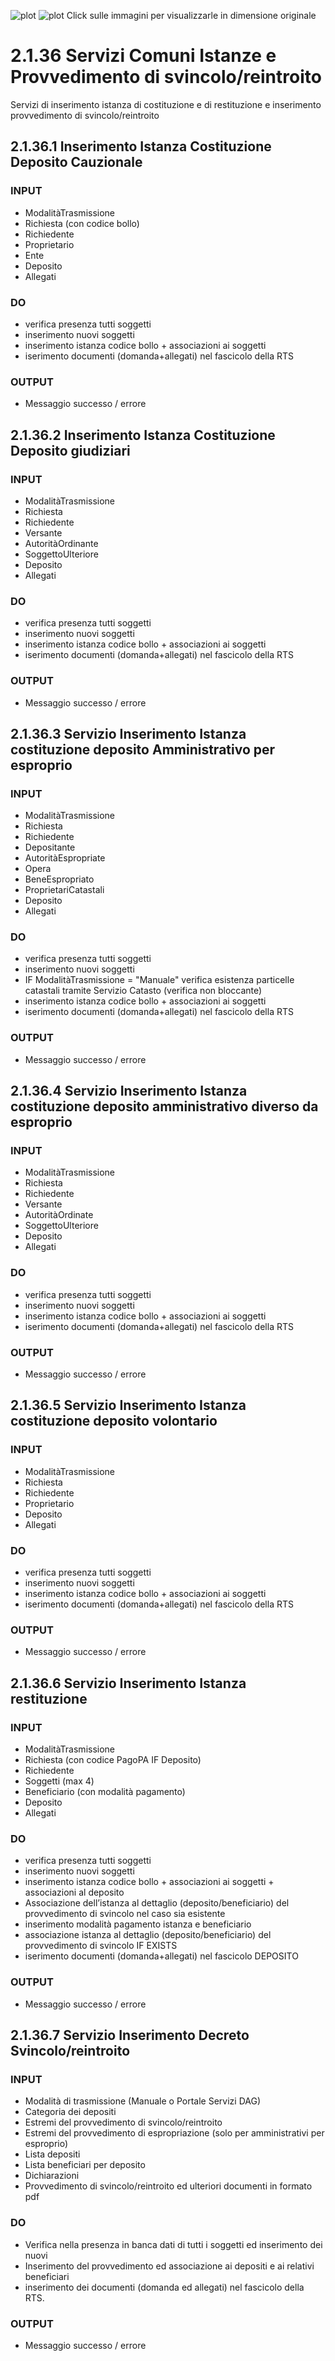 ![plot](./z-uml/class-diagram.png)
![plot](./z-uml/entities-diagram.png)
Click sulle immagini per visualizzarle in dimensione originale

# 2.1.36	Servizi Comuni Istanze e Provvedimento di svincolo/reintroito

Servizi di inserimento istanza di costituzione e di restituzione e inserimento provvedimento di svincolo/reintroito

## 2.1.36.1 Inserimento Istanza Costituzione Deposito Cauzionale

### INPUT
* ModalitàTrasmissione
* Richiesta (con codice bollo)
* Richiedente
* Proprietario
* Ente
* Deposito
* Allegati
   
### DO	
* verifica presenza tutti soggetti
* inserimento nuovi soggetti
* inserimento istanza codice bollo + associazioni ai soggetti
* iserimento documenti (domanda+allegati) nel fascicolo della RTS

### OUTPUT
* Messaggio successo / errore

## 2.1.36.2 Inserimento Istanza Costituzione Deposito giudiziari 
   
### INPUT
* ModalitàTrasmissione
* Richiesta
* Richiedente
* Versante
* AutoritàOrdinante
* SoggettoUlteriore
* Deposito
* Allegati
   
### DO	
* verifica presenza tutti soggetti
* inserimento nuovi soggetti
* inserimento istanza codice bollo + associazioni ai soggetti
* iserimento documenti (domanda+allegati) nel fascicolo della RTS

### OUTPUT
* Messaggio successo / errore

## 2.1.36.3	Servizio Inserimento Istanza costituzione deposito Amministrativo per esproprio
   
### INPUT
* ModalitàTrasmissione
* Richiesta
* Richiedente
* Depositante
* AutoritàEspropriate
* Opera
* BeneEspropriato
* ProprietariCatastali
* Deposito
* Allegati
   
### DO	
* verifica presenza tutti soggetti
* inserimento nuovi soggetti
* IF ModalitàTrasmissione = "Manuale"
			verifica esistenza particelle catastali tramite Servizio Catasto (verifica non bloccante)
* inserimento istanza codice bollo + associazioni ai soggetti
* iserimento documenti (domanda+allegati) nel fascicolo della RTS

### OUTPUT
* Messaggio successo / errore

## 2.1.36.4	Servizio Inserimento Istanza costituzione deposito amministrativo diverso da esproprio
   
### INPUT
* ModalitàTrasmissione
* Richiesta
* Richiedente
* Versante
* AutoritàOrdinate
* SoggettoUlteriore
* Deposito
* Allegati
   
### DO
* verifica presenza tutti soggetti
* inserimento nuovi soggetti
* inserimento istanza codice bollo + associazioni ai soggetti
* iserimento documenti (domanda+allegati) nel fascicolo della RTS

### OUTPUT
* Messaggio successo / errore

## 2.1.36.5	Servizio Inserimento Istanza costituzione deposito volontario
   
### INPUT
* ModalitàTrasmissione
* Richiesta
* Richiedente
* Proprietario
* Deposito
* Allegati
 
### DO
* verifica presenza tutti soggetti
* inserimento nuovi soggetti
* inserimento istanza codice bollo + associazioni ai soggetti
* iserimento documenti (domanda+allegati) nel fascicolo della RTS

### OUTPUT
* Messaggio successo / errore

## 2.1.36.6	Servizio Inserimento Istanza restituzione

### INPUT
* ModalitàTrasmissione
* Richiesta (con codice PagoPA IF Deposito)
* Richiedente
* Soggetti (max 4)
* Beneficiario (con modalità pagamento)
* Deposito
* Allegati
   
### DO
* verifica presenza tutti soggetti
* inserimento nuovi soggetti
* inserimento istanza codice bollo + associazioni ai soggetti + associazioni al deposito
* Associazione dell’istanza al dettaglio (deposito/beneficiario) del provvedimento di svincolo nel caso sia esistente
* inserimento modalità pagamento istanza e beneficiario
* associazione istanza al dettaglio (deposito/beneficiario) del provvedimento di svincolo IF EXISTS
* iserimento documenti (domanda+allegati) nel fascicolo DEPOSITO

### OUTPUT
* Messaggio successo / errore

## 2.1.36.7	Servizio Inserimento Decreto Svincolo/reintroito
   
### INPUT
* Modalità di trasmissione (Manuale o Portale Servizi DAG)
* Categoria dei depositi
* Estremi del provvedimento di svincolo/reintroito 
* Estremi del provvedimento di espropriazione (solo per amministrativi per esproprio)
* Lista depositi
* Lista beneficiari per deposito
* Dichiarazioni
* Provvedimento di svincolo/reintroito ed ulteriori documenti in formato pdf    

### DO
* Verifica nella presenza in banca dati di tutti i soggetti ed inserimento dei nuovi 
* Inserimento del provvedimento ed associazione ai depositi e ai relativi beneficiari
* inserimento dei documenti (domanda ed allegati) nel fascicolo della RTS.

### OUTPUT
* Messaggio successo / errore
